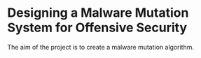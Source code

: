 # Designing a Malware Mutation System for Offensive Security
The aim of the project is to create a malware mutation algorithm.
